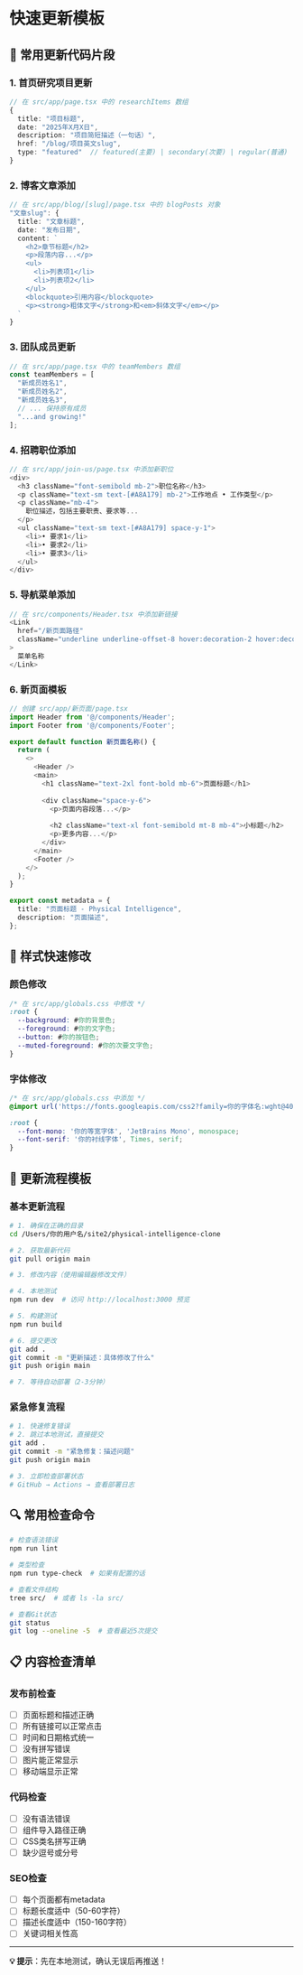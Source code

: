 # 快速更新模板

## 🔄 常用更新代码片段

### 1. 首页研究项目更新

```typescript
// 在 src/app/page.tsx 中的 researchItems 数组
{
  title: "项目标题",
  date: "2025年X月X日",
  description: "项目简短描述（一句话）",
  href: "/blog/项目英文slug",
  type: "featured"  // featured(主要) | secondary(次要) | regular(普通)
}
```

### 2. 博客文章添加

```typescript
// 在 src/app/blog/[slug]/page.tsx 中的 blogPosts 对象
"文章slug": {
  title: "文章标题",
  date: "发布日期",
  content: `
    <h2>章节标题</h2>
    <p>段落内容...</p>
    <ul>
      <li>列表项1</li>
      <li>列表项2</li>
    </ul>
    <blockquote>引用内容</blockquote>
    <p><strong>粗体文字</strong>和<em>斜体文字</em></p>
  `
}
```

### 3. 团队成员更新

```typescript
// 在 src/app/page.tsx 中的 teamMembers 数组
const teamMembers = [
  "新成员姓名1",
  "新成员姓名2", 
  "新成员姓名3",
  // ... 保持原有成员
  "...and growing!"
];
```

### 4. 招聘职位添加

```typescript
// 在 src/app/join-us/page.tsx 中添加新职位
<div>
  <h3 className="font-semibold mb-2">职位名称</h3>
  <p className="text-sm text-[#A8A179] mb-2">工作地点 • 工作类型</p>
  <p className="mb-4">
    职位描述，包括主要职责、要求等...
  </p>
  <ul className="text-sm text-[#A8A179] space-y-1">
    <li>• 要求1</li>
    <li>• 要求2</li>
    <li>• 要求3</li>
  </ul>
</div>
```

### 5. 导航菜单添加

```typescript
// 在 src/components/Header.tsx 中添加新链接
<Link
  href="/新页面路径"
  className="underline underline-offset-8 hover:decoration-2 hover:decoration-[var(--foreground)]/50 hover:text-[var(--foreground)]/70"
>
  菜单名称
</Link>
```

### 6. 新页面模板

```typescript
// 创建 src/app/新页面/page.tsx
import Header from '@/components/Header';
import Footer from '@/components/Footer';

export default function 新页面名称() {
  return (
    <>
      <Header />
      <main>
        <h1 className="text-2xl font-bold mb-6">页面标题</h1>
        
        <div className="space-y-6">
          <p>页面内容段落...</p>
          
          <h2 className="text-xl font-semibold mt-8 mb-4">小标题</h2>
          <p>更多内容...</p>
        </div>
      </main>
      <Footer />
    </>
  );
}

export const metadata = {
  title: "页面标题 - Physical Intelligence",
  description: "页面描述",
};
```

## 🎨 样式快速修改

### 颜色修改

```css
/* 在 src/app/globals.css 中修改 */
:root {
  --background: #你的背景色;
  --foreground: #你的文字色;  
  --button: #你的按钮色;
  --muted-foreground: #你的次要文字色;
}
```

### 字体修改

```css
/* 在 src/app/globals.css 中添加 */
@import url('https://fonts.googleapis.com/css2?family=你的字体名:wght@400;500;700&display=swap');

:root {
  --font-mono: '你的等宽字体', 'JetBrains Mono', monospace;
  --font-serif: '你的衬线字体', Times, serif;
}
```

## 📝 更新流程模板

### 基本更新流程

```bash
# 1. 确保在正确的目录
cd /Users/你的用户名/site2/physical-intelligence-clone

# 2. 获取最新代码
git pull origin main

# 3. 修改内容（使用编辑器修改文件）

# 4. 本地测试
npm run dev  # 访问 http://localhost:3000 预览

# 5. 构建测试
npm run build

# 6. 提交更改
git add .
git commit -m "更新描述：具体修改了什么"
git push origin main

# 7. 等待自动部署（2-3分钟）
```

### 紧急修复流程

```bash
# 1. 快速修复错误
# 2. 跳过本地测试，直接提交
git add .
git commit -m "紧急修复：描述问题"
git push origin main

# 3. 立即检查部署状态
# GitHub → Actions → 查看部署日志
```

## 🔍 常用检查命令

```bash
# 检查语法错误
npm run lint

# 类型检查
npm run type-check  # 如果有配置的话

# 查看文件结构
tree src/  # 或者 ls -la src/

# 查看Git状态
git status
git log --oneline -5  # 查看最近5次提交
```

## 📋 内容检查清单

### 发布前检查

- [ ] 页面标题和描述正确
- [ ] 所有链接可以正常点击
- [ ] 时间和日期格式统一
- [ ] 没有拼写错误
- [ ] 图片能正常显示
- [ ] 移动端显示正常

### 代码检查

- [ ] 没有语法错误
- [ ] 组件导入路径正确
- [ ] CSS类名拼写正确
- [ ] 缺少逗号或分号

### SEO检查

- [ ] 每个页面都有metadata
- [ ] 标题长度适中（50-60字符）
- [ ] 描述长度适中（150-160字符）
- [ ] 关键词相关性高

---

**💡 提示**：先在本地测试，确认无误后再推送！ 